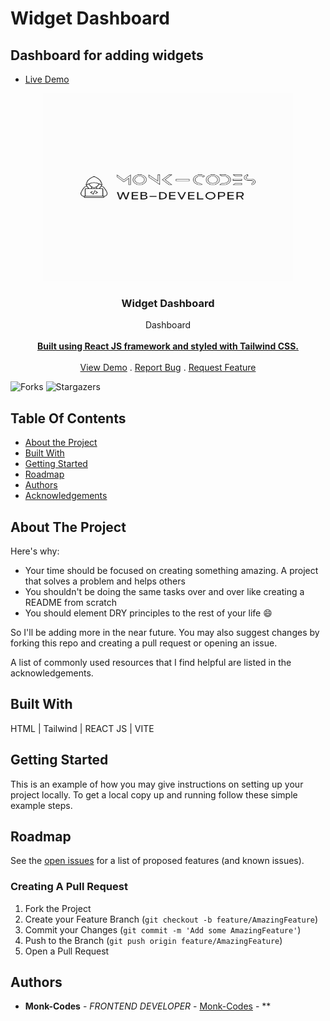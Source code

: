 # Widget Dashboard

## Dashboard for adding widgets

- [Live Demo](https://schoolmanager.vercel.app/)
  <br/>

<p align="center">
<img src="logo.png" alt="image" width="400" height="300">
  <a href="https://github.com/Monk-Codes/widgetdash">
  </a>
  <h3 align="center">Widget Dashboard</h3>

  <p align="center">
    Dashboard
    <br/>
    <br/>
    <a href="https://github.com/Monk-Codes/schoolmanager"><strong>Built using React JS framework and styled with Tailwind CSS.</strong></a>
    <br/>
    <br/>
    <a href="https://github.com/Monk-Codes/schoolmanager">View Demo</a>
    .
    <a href="https://github.com/Monk-Codes/schoolmanager/issues">Report Bug</a>
    .
    <a href="https://github.com/Monk-Codes/schoolmanager/issues">Request Feature</a>
  </p>
</p>

![Forks](https://img.shields.io/github/forks/Monk-Codes/schoolmanager?style=social) ![Stargazers](https://img.shields.io/github/stars/Monk-Codes/schoolmanager?style=social)

## Table Of Contents

- [About the Project](#about-the-project)
- [Built With](#built-with)
- [Getting Started](#getting-started)
- [Roadmap](#roadmap)
- [Authors](#authors)
- [Acknowledgements](#acknowledgements)

## About The Project

Here's why:

- Your time should be focused on creating something amazing. A project that solves a problem and helps others
- You shouldn't be doing the same tasks over and over like creating a README from scratch
- You should element DRY principles to the rest of your life :smile:

So I'll be adding more in the near future. You may also suggest changes by forking this repo and creating a pull request or opening an issue.

A list of commonly used resources that I find helpful are listed in the acknowledgements.

## Built With

HTML | Tailwind | REACT JS | VITE

## Getting Started

This is an example of how you may give instructions on setting up your project locally.
To get a local copy up and running follow these simple example steps.

## Roadmap

See the [open issues](https://github.com/Monk-Codes//issues) for a list of proposed features (and known issues).

### Creating A Pull Request

1. Fork the Project
2. Create your Feature Branch (`git checkout -b feature/AmazingFeature`)
3. Commit your Changes (`git commit -m 'Add some AmazingFeature'`)
4. Push to the Branch (`git push origin feature/AmazingFeature`)
5. Open a Pull Request

## Authors

- **Monk-Codes** - _FRONTEND DEVELOPER_ - [Monk-Codes](https://github.com/Monk-Codes) - \*\*
